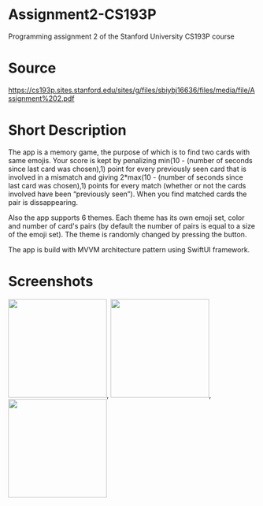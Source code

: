 # Assignment2-CS193P
Programming assignment 2 of the Stanford University CS193P course

# Source
https://cs193p.sites.stanford.edu/sites/g/files/sbiybj16636/files/media/file/Assignment%202.pdf

# Short Description
The app is a memory game, the purpose of which is to find two cards with same emojis. Your score is kept by penalizing min(10 - (number of seconds since last card was chosen),1) point for every previously seen card that is
involved in a mismatch and giving 2*max(10 - (number of seconds since last card was chosen),1) points for every match (whether or not the cards involved have been “previously seen”). When you find matched cards the pair is dissappearing.

Also the app supports 6 themes. Each theme has its own emoji set, color and number of card's pairs (by default the number of pairs is equal to a size of the emoji set). The theme is randomly changed by pressing the button.

The app is build with MVVM architecture pattern using SwiftUI framework.

# Screenshots

<img src="https://user-images.githubusercontent.com/53599412/128068221-5604daf8-0b29-4ecc-aa1b-551eb3d80199.png" width="200" />, <img src="https://user-images.githubusercontent.com/53599412/128068236-ddd46ac3-020c-4e16-82d1-ce23f9a58356.png" width="200" />, <img src="https://user-images.githubusercontent.com/53599412/128068255-e5bd1a04-b5b0-4300-b78d-952e5689f62a.png" width="200" />

